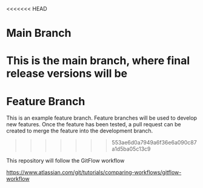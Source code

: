 <<<<<<< HEAD
# Main Branch
This is the main branch, where final release versions will be
=======
# Feature Branch
This is an example feature branch. Feature branches will be used to develop new features. Once the feature has been tested, a pull request can be created to merge the feature into the development branch.
>>>>>>> 553ae6d0a7949a6f36e6a090c87a1d5ba05c13c9

This repository will follow the GitFlow workflow

https://www.atlassian.com/git/tutorials/comparing-workflows/gitflow-workflow
